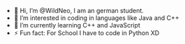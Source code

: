 - 👋 Hi, I’m @WiIdNeo, I am an german student.
- 👀 I’m interested in coding in languages like Java and C++
- 🌱 I’m currently learning C++ and JavaScript
- ⚡ Fun fact: For School I have to code in Python XD

